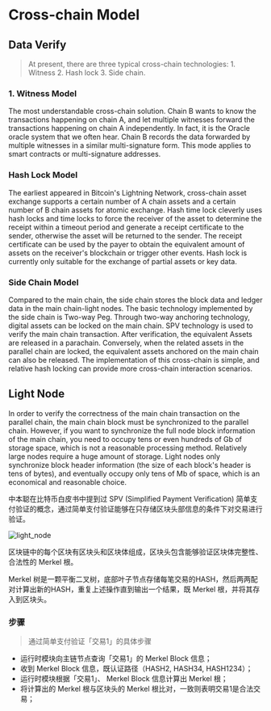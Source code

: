 # Cross-chain Model

## Data Verify
> At present, there are three typical cross-chain technologies: 1. Witness 2. Hash lock 3. Side chain.

### 1. Witness Model
The most understandable cross-chain solution. Chain B wants to know the transactions happening on chain A, and let multiple witnesses forward the transactions happening on chain A independently. In fact, it is the Oracle oracle system that we often hear. Chain B records the data forwarded by multiple witnesses in a similar multi-signature form. This mode applies to smart contracts or multi-signature addresses.

### Hash Lock Model
The earliest appeared in Bitcoin's Lightning Network, cross-chain asset exchange supports a certain number of A chain assets and a certain number of B chain assets for atomic exchange. Hash time lock cleverly uses hash locks and time locks to force the receiver of the asset to determine the receipt within a timeout period and generate a receipt certificate to the sender, otherwise the asset will be returned to the sender. The receipt certificate can be used by the payer to obtain the equivalent amount of assets on the receiver's blockchain or trigger other events. Hash lock is currently only suitable for the exchange of partial assets or key data.

### Side Chain Model
Compared to the main chain, the side chain stores the block data and ledger data in the main chain-light nodes. The basic technology implemented by the side chain is Two-way Peg. Through two-way anchoring technology, digital assets can be locked on the main chain. SPV technology is used to verify the main chain transaction. After verification, the equivalent Assets are released in a parachain. Conversely, when the related assets in the parallel chain are locked, the equivalent assets anchored on the main chain can also be released. The implementation of this cross-chain is simple, and relative hash locking can provide more cross-chain interaction scenarios.

## Light Node
In order to verify the correctness of the main chain transaction on the parallel chain, the main chain block must be synchronized to the parallel chain. However, if you want to synchronize the full node block information of the main chain, you need to occupy tens or even hundreds of Gb of storage space, which is not a reasonable processing method. Relatively large nodes require a huge amount of storage. Light nodes only synchronize block header information (the size of each block's header is tens of bytes), and eventually occupy only tens of Mb of space, which is an economical and reasonable choice.

中本聪在比特币白皮书中提到过 SPV (Simplified Payment Verification) 简单支付验证的概念，通过简单支付验证能够在只存储区块头部信息的条件下对交易进行验证。

![light_node](/zh/light_node.png)

区块链中的每个区块有区块头和区块体组成，区块头包含能够验证区块体完整性、合法性的 Merkel 根。

Merkel 树是一颗平衡二叉树，底部叶子节点存储每笔交易的HASH，然后两两配对计算出新的HASH，重复上述操作直到输出一个结果，既 Merkel 根，并将其存入到区块头。

### 步骤
> 通过简单支付验证「交易1」的具体步骤

- 运行时模块向主链节点查询「交易1」的 Merkel Block 信息；
- 收到 Merkel Block 信息，既认证路径（HASH2, HASH34, HASH1234）；
- 运行时模块根据「交易1」、 Merkel Block 信息计算出 Merkel 根；
- 将计算出的 Merkel 根与区块头的 Merkel 根比对，一致则表明交易1是合法交易；
